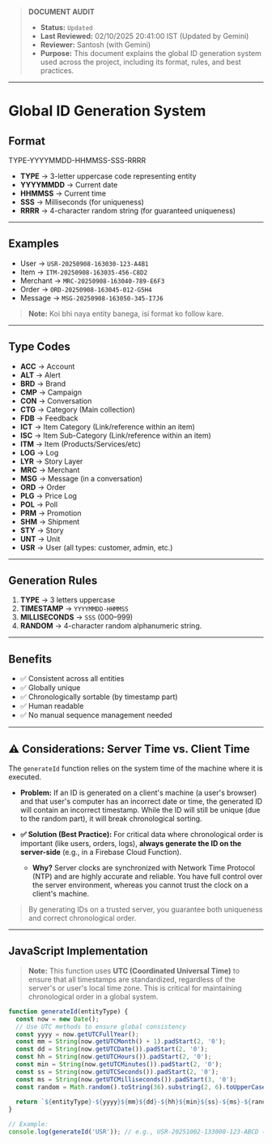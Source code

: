> **DOCUMENT AUDIT**
> - **Status:** `Updated`
> - **Last Reviewed:** 02/10/2025 20:41:00 IST (Updated by Gemini)
> - **Reviewer:** Santosh (with Gemini)
> - **Purpose:** This document explains the global ID generation system used across the project, including its format, rules, and best practices.

---

# Global ID Generation System

## Format
TYPE-YYYYMMDD-HHMMSS-SSS-RRRR

- **TYPE** → 3-letter uppercase code representing entity  
- **YYYYMMDD** → Current date  
- **HHMMSS** → Current time  
- **SSS** → Milliseconds (for uniqueness)  
- **RRRR** → 4-character random string (for guaranteed uniqueness)

---

## Examples

- User → `USR-20250908-163030-123-A4B1`  
- Item → `ITM-20250908-163035-456-C8D2`
- Merchant → `MRC-20250908-163040-789-E6F3`
- Order → `ORD-20250908-163045-012-G5H4`
- Message → `MSG-20250908-163050-345-I7J6`

> **Note:** Koi bhi naya entity banega, isi format ko follow kare.  

---

## Type Codes

- **ACC** → Account
- **ALT** → Alert
- **BRD** → Brand
- **CMP** → Campaign
- **CON** → Conversation
- **CTG** → Category (Main collection)
- **FDB** → Feedback
- **ICT** → Item Category (Link/reference within an item)
- **ISC** → Item Sub-Category (Link/reference within an item)
- **ITM** → Item (Products/Services/etc)
- **LOG** → Log
- **LYR** → Story Layer
- **MRC** → Merchant
- **MSG** → Message (in a conversation)
- **ORD** → Order
- **PLG** → Price Log
- **POL** → Poll
- **PRM** → Promotion
- **SHM** → Shipment
- **STY** → Story
- **UNT** → Unit
- **USR** → User (all types: customer, admin, etc.)

---

## Generation Rules

1. **TYPE** → 3 letters uppercase  
2. **TIMESTAMP** → `YYYYMMDD-HHMMSS`  
3. **MILLISECONDS** → `SSS` (000–999)  
4. **RANDOM** -> 4-character random alphanumeric string.

---

## Benefits

- ✅ Consistent across all entities  
- ✅ Globally unique  
- ✅ Chronologically sortable (by timestamp part)
- ✅ Human readable  
- ✅ No manual sequence management needed  

---

## ⚠️ Considerations: Server Time vs. Client Time

The `generateId` function relies on the system time of the machine where it is executed.

-   **Problem:** If an ID is generated on a client's machine (a user's browser) and that user's computer has an incorrect date or time, the generated ID will contain an incorrect timestamp. While the ID will still be unique (due to the random part), it will break chronological sorting.

-   **✅ Solution (Best Practice):** For critical data where chronological order is important (like users, orders, logs), **always generate the ID on the server-side** (e.g., in a Firebase Cloud Function).

    -   **Why?** Server clocks are synchronized with Network Time Protocol (NTP) and are highly accurate and reliable. You have full control over the server environment, whereas you cannot trust the clock on a client's machine.

> By generating IDs on a trusted server, you guarantee both uniqueness and correct chronological order.


---

## JavaScript Implementation

> **Note:** This function uses **UTC (Coordinated Universal Time)** to ensure that all timestamps are standardized, regardless of the server's or user's local time zone. This is critical for maintaining chronological order in a global system.

```javascript
function generateId(entityType) {
  const now = new Date();
  // Use UTC methods to ensure global consistency
  const yyyy = now.getUTCFullYear();
  const mm = String(now.getUTCMonth() + 1).padStart(2, '0');
  const dd = String(now.getUTCDate()).padStart(2, '0');
  const hh = String(now.getUTCHours()).padStart(2, '0');
  const min = String(now.getUTCMinutes()).padStart(2, '0');
  const ss = String(now.getUTCSeconds()).padStart(2, '0');
  const ms = String(now.getUTCMilliseconds()).padStart(3, '0');
  const random = Math.random().toString(36).substring(2, 6).toUpperCase();
  
  return `${entityType}-${yyyy}${mm}${dd}-${hh}${min}${ss}-${ms}-${random}`;
}

// Example:
console.log(generateId('USR')); // e.g., USR-20251002-133000-123-ABCD (in UTC)